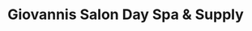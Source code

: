 ---
title: "Giovannis Salon Day Spa & Supply"
url: /chino-hills/giovannis-salon-day-spa-und-supply/
shop: Friseur
---